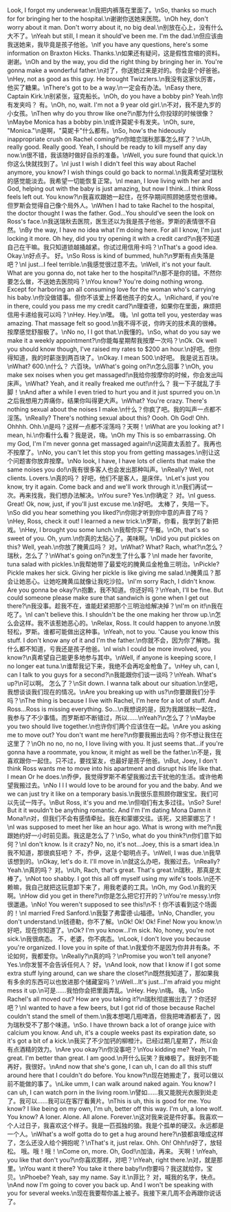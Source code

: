 Look, I forgot my underwear.\n我把内裤落在里面了。\nSo, thanks so much for for bringing her to the hospital.\n谢谢你送她来医院。\nOh hey, don't worry about it man. Don't worry about it, no big deal.\n别放在心上，没有什么大不了。\nYeah but still, I mean it should've been me. I'm the dad.\n但应该由我送她来，我毕竟是孩子他爸。\nIf you have any questions, here's some information on Braxton Hicks. Thanks.\n如果还有疑问，这是假性宫缩的资料。 谢谢。\nOh and by the way, you did the right thing by bringing her in. You're gonna make a wonderful father.\n对了，你送她过来是对的。你会是个好爸爸。\nHey, not as good as this guy. He brought Twizzlers.\n我没有这家伙厉害，他买了糖果。\nThere's got to be a way.\n一定会有办法。\nEasy there, Captain Kirk.\n别紧张，寇克船长。\nOh, do you have a bobby pin? Yeah.\n你有发夹吗？ 有。\nOh, no, wait. I'm not a 9 year old girl.\n不对，我不是九岁的小女孩。\nThen why do you throw like one?\n那为什么你投球的时候很像？\nMaybe Monica has a bobby pin.\n或许莫妮卡有发夹。\nOh, sure, "Monica."\n是啊，"莫妮卡"什么都有。\nSo, how's the hideously inappropriate crush on Rachel coming?\n你暗恋瑞秋那事怎么样了？\nUh, really good. Really good. Yeah, I should be ready to kill myself any day now.\n很不错，我该随时做好自杀的准备。\nWell, you sure found that quick.\n你这么快就找到了。\nI just I wish I didn't feel this way about Rachel anymore, you know? I wish things could go back to normal.\n我真希望对瑞秋的感觉能淡去。我希望一切能恢复正常。\nI mean, I love living with her and God, helping out with the baby is just amazing, but now I think...I think Ross feels left out. You know?\n我喜欢跟她一起住，在怀孕期间照顾她感觉也很棒。但罗斯会觉得自己像个局外人。\nWhen I had to take Rachel to the hospital, the doctor thought I was the father. God...You should've seen the look on Ross's face.\n我送瑞秋去医院，医生还以为我是孩子他爸。罗斯的表情很不自然。\nBy the way, I have no idea what I'm doing here. For all I know, I'm just locking it more. Oh hey, did you try opening it with a credit card?\n我不知道自己在干嘛。我只知道锁越捅越紧。你试过用信用卡吗？\nThat's a good idea. Okay.\n好点子。 好。\nSo Ross is kind of bummed, huh?\n罗斯有点失落是吧？\nI just...I feel terrible.\n我感觉很过意不去。\nWell, it's not your fault. What are you gonna do, not take her to the hospital?\n那不是你的错。不然你要怎么做，不送她去医院吗？\nYou know? You're doing nothing wrong. Except for harboring an all consuming love for the woman who's carrying his baby.\n你没做错事。但你不该爱上怀着他孩子的女人。\nRichard, if you're in there, could you pass me my credit card?\n理查德，如果你在里面，麻烦把信用卡递给我可以吗？\nHey. Hey.\n嘿。 嗨。\nI gotta tell you, yesterday was amazing. That massage felt so good.\n我不得不说，你昨天的技术真的很棒。按摩感觉舒服极了。\nNo no, I I got that.\n我懂的。\nSo, what do you say we make it a weekly appointment?\n你能每星期帮我按摩一次吗？\nOk. Ok well you should know though, I've raised my rates to $200 an hour.\n好吧。但你得知道，我的时薪涨到两百块了。\nOkay. I mean 500.\n好吧。 我是说五百块。\nWhat? 600.\n什么？ 六百块。\nWhat's going on?\n怎么回事？\nOh, you make sex noises when you get massaged!\n我给你按摩你的时候，你会发出叫床声。\nWhat? Yeah, and it really freaked me out!\n什么？ 我一下子就乱了手脚！\nAnd after a while I even tried to hurt you and it just spurred you on.\n之后我想用力弄痛你，结果你叫得更大声。\nWhat? You're crazy. There's nothing sexual about the noises I make.\n什么？你疯了吧。我的叫声一点都不淫荡。\nReally? There's nothing sexual about this? Oooh. Oh God! Ohh. Ohhhh. Ohh.\n是吗？这样一点都不淫荡吗？天啊！\nWhat are you looking at? I mean, hi.\n你看什么看？我是说，嗨。\nOh my This is so embarrassing. Oh my God, I'm I'm never gonna get massaged again!\n这简直太丢脸了。我再也不按摩了。\nNo, you can't let this stop you from getting massages.\n别让这个问题害你放弃按摩。\nNo look, I have, I have lots of clients that make the same noises you do!\n我有很多客人也会发出那种叫声。\nReally? Well, not clients. Lovers.\n真的吗？ 好吧，他们不是客人，是床伴。\nLet's just you know, try it again. Come back and and we'll work through it.\n我们再试一次。再来找我，我们想办法解决。\nYou sure? Yes.\n你确定？ 对。\nI guess. Great! Ok, now, just, if you'll just excuse me.\n好吧。 太棒了，失陪一下。\nSo did you hear something you liked?\n你刚才听到你中意的声音了吗？\nHey, Ross, check it out! I learned a new trick.\n罗斯，你看，我学到了新把戏。\nHey, I brought you some lunch.\n我帮你买了午餐。\nOh, that's so sweet of you. Oh, yum.\n你真的太贴心了。美味啊。\nDid you put pickles on this? Well, yeah.\n你放了腌黄瓜吗？ 对。\nWhat? What? Rach, what?\n怎么？瑞秋，怎么了？\nWhat's going on?\n发生了什么事？\nI made her favorite, tuna salad with pickles.\n我帮她带了最爱吃的腌黄瓜金枪鱼三明治。\nPickle? Pickle makes her sick. Giving her pickle is like giving me salad.\n腌黄瓜？那会让她恶心。让她吃腌黄瓜就像让我吃沙拉。\nI'm sorry Rach, I didn't know. Are you gonna be okay?\n抱歉，我不知道。你还好吗？\nYeah, I'll be fine. But could someone please make sure that sandwich is gone when I get out there?\n我没事。趁我不在，谁能赶紧把那个三明治给解决掉？\nI'm on it!\n我在吃了。\nI can't believe this. I shouldn't be the one making her throw up.\n怎么会这样。我不该惹她恶心的。\nRelax, Ross. It could happen to anyone.\n放轻松，罗斯。谁都可能做出这种事。\nYeah, not to you. 'Cause you know this stuff. I don't know any of it and I'm the father.\n你就不会，因为你了解她。我什么都不知道，亏我还是孩子他爸。\nI wish I could be more involved, you know?\n真希望自己能更多地参与其中。\nWell, if anyone is keeping score, I no longer eat tuna.\n谁帮我记下来，我绝不会再吃金枪鱼了。\nHey uh, can I, can I talk to you guys for a second?\n我能跟你们谈一谈吗？\nYeah. What's up?\n可以啊。 怎么了？\nSit down. I wanna talk about our situation.\n坐吧，我想谈谈我们现在的情况。\nAre you breaking up with us?\n你要跟我们分手吗？\nThe thing is because I live with Rachel, I'm here for a lot of stuff. And Ross...Ross is missing everything. So...\n我想说的是，因为我跟瑞秋一起住，我参与了不少事情。而罗斯却不断错过，所以……\nYeah?\n怎么了？\nMaybe you two should live together.\n也许你们两个应该住在一起。\nAre you asking me to move out? You don't want me here?\n你要我搬出去吗？你不想让我住在这里了？\nOh no no, no no, I love living with you. It just seems that...if you're gonna have a roommate, you know, it might as well be the father.\n不是，我喜欢跟你一起住。只不过，要找室友，也最好是孩子他爸。\nBut, Joey, I don't think Ross wants me to move into his apartment and disrupt his life like that. I mean Or he does.\n乔伊，我觉得罗斯不希望我搬过去干扰他的生活。或许他希望我搬过去。\nNo I I I would love to be around for you and the baby. And we we can just try it like on a temporary basis.\n我很乐意照顾你跟宝宝。我们可以先试一阵子。\nBut Ross, it's you and me.\n但咱们有太多过往。\nSo? Sure! But it it wouldn't be anything romantic. And I'm I'm dating Mona Damn it Mona!\n对，但我们不会有感情牵扯。我在和蒙娜交往。该死，又把蒙娜忘了！\nI was supposed to meet her like an hour ago. What is wrong with me?\n我跟她约好一小时前见面。我这是怎么了？\nSo, what do you think?\n你们意下如何？\nI don't know. Is it crazy? No, no, it's not...Joey, this is a smart idea.\n我不知道，那很疯狂吧？ 不，乔伊，这是个聪明点子。\nWell, I was due.\n我早该想到的。\nOkay, let's do it. I'll move in.\n就这么办吧，我搬过去。\nReally? Yeah.\n真的吗？ 对。\nUh, Rach, that's great. That's great.\n瑞秋，那真是太棒了。\nNot too shabby. I got this all off myself using my wife's tools.\n还不赖嘛，我自己就把这玩意卸下来了，用我老婆的工具。\nOh, my God.\n我的天啊。\nHow did you get in there?\n你是怎么把它打开的？\nYou're messy.\n你很邋遢。\nNo! You weren't supposed to see this!\n不！你不该看到这个场面的！\nI married Fred Sanford.\n我娶了弗雷德·山福德。\nNo, Chandler, you don't understand.\n钱德勒，你不了解。\nOk! Ok! Ok! Fine! Now you know.\n好吧，现在你知道了。\nOk? I'm you know...I'm sick. No, honey, you're not sick.\n我很病态。 不，老婆，你不病态。\nLook, I don't love you because you're organized. I love you in spite of that.\n我爱你不是因为你井井有条。不论如何，我都爱你。\nReally?\n真的吗？\nPromise you won't tell anyone? Yes.\n你发誓不会告诉任何人？ 好。\nAnd look, now that I know if I got some extra stuff lying around, can we share the closet?\n既然我知道了，那如果我有多余的东西可以也放进那个储藏室吗？\nWell...It's just...I'm afraid you might mess it up.\n可是……我怕你会把里面弄乱。\nHey. Hey.\n嗨。 嗨。\nSo Rachel's all moved out? How are you taking it?\n瑞秋彻底搬出去了？你还好吧？\nI wanted to have a few beers, but I got rid of those because Rachel couldn't stand the smell of them.\n我本想喝几瓶啤酒，但我把啤酒都丢了，因为瑞秋受不了那个味道。\nSo. I have thrown back a lot of orange juice with calcium you know. And uh, it's a couple weeks past its expiration date, so it's got a bit of a kick.\n我买了不少加钙的柳橙汁。已经过期几星期了，所以会有点酒精的效力。\nAre you okay?\n你没事吧？\nYou kidding me? Yeah, I'm great. I'm better than great. I am good.\n开什么玩笑？我棒极了。我好到不能再好，我很好。\nAnd now that she's gone, I can uh, I can do all this stuff around here that I couldn't do before. You know?\n现在她搬走了，我可以做以前不能做的事了。\nLike umm, I can walk around naked again. You know? I can uh, I can watch porn in the living room.\n譬如……我又能脱光衣服到处走了。我可以……我可以在客厅看黄片。\nThis is uh, this is good for me. You know? I like being on my own, I'm uh, better off this way. I'm uh, a lone wolf. You know? A loner. Alone. All alone. Forever.\n这对我来说是件好事。我喜欢一个人过日子，我喜欢这个样子。我是一匹孤独的狼。我是个孤单的硬汉。永远都是一个人。\nWhat's a wolf gotta do to get a hug around here?\n狼都哀嚎成这样了，怎么还没人给个拥抱呢？\nThat's it, just relax. Ohh. Oh! Ohh!\n好了，放轻松。 哦。哦！哦！\nCome on, more. Oh, God!\n加油，再来。 天啊！\nYeah, you like that don't you?\n你喜欢那样，对吧？\nYeah, right there.\n对，就是那里。\nYou want it there? You take it there baby!\n你要吗？我这就给你，宝贝。\nPhoebe? Yeah, say my name. Say it.\n菲比？ 对，喊我的名字，快点。\nAnd now I'm going to cover you back up. And I won't be speaking with you for several weeks.\n现在我要帮你盖上被子。我接下来几周不会再跟你说话了。
        